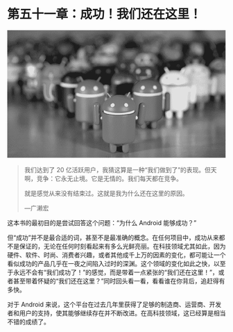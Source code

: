 # 第五十一章：成功！我们还在这里！

![g51001](img/g51001.png)

> 我们达到了 20 亿活跃用户，我猜这算是一种“我们做到了”的表现。但天啊，竞争：它永无止境。它是无情的。我们每天都在竞争。
> 
> 就是感觉从来没有结束过。这就是我为什么还在这里的原因。
> 
> —广濑宏

这本书的最初目的是尝试回答这个问题：“为什么 Android 能够成功？”

但“成功”并不是最合适的词，甚至不是最准确的概念。在任何项目中，成功从来都不是保证的，无论在任何时刻看起来有多么光鲜亮丽。在科技领域尤其如此，因为硬件、软件、时尚、消费者兴趣，或者其他成千上万的因素的变化，都可能让一个看似成功的产品几乎在一夜之间陷入过时的深渊。这个领域的变化如此之快，以至于永远不会有“我们成功了！”的感觉，而是带着一点紧张的“我们还在这里！”，或者甚至带着怀疑的“我们还在这里？”同时回头看一看，看看谁在你背后，追赶得有多快。

对于 Android 来说，这个平台在过去几年里获得了足够的制造商、运营商、开发者和用户的支持，使其能够继续存在并不断改进。在高科技领域，这已经算是相当不错的成绩了。
